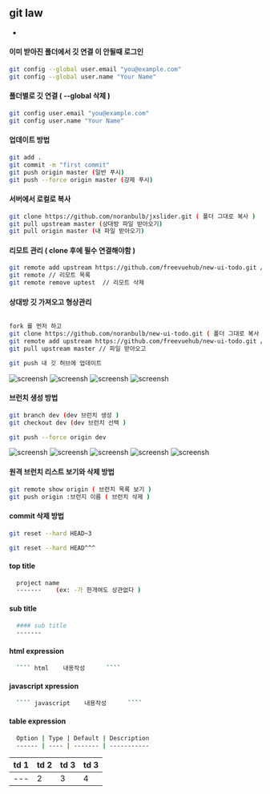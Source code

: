
## git law
-

#### 이미 받아진 폴더에서 깃 연결 이 안될때 로그인
```` sh
git config --global user.email "you@example.com"
git config --global user.name "Your Name"

````

#### 폴더별로 깃 연결 ( --global 삭제 )
```` sh
git config user.email "you@example.com"
git config user.name "Your Name"

````

#### 업데이트 방법
```` sh
git add .
git commit -m "first commit"
git push origin master (일반 푸시)
git push --force origin master (강제 푸시)
````

#### 서버에서 로컬로 복사
```` sh
git clone https://github.com/noranbulb/jxslider.git ( 폴더 그대로 복사 )
git pull upstream master (상대방 파일 받아오기)
git pull origin master (내 파일 받아오기)

````

#### 리모트 관리 ( clone 후에 필수 연결해야함 )
```` sh
git remote add upstream https://github.com/freevuehub/new-ui-todo.git // 상대방 리모트 추가
git remote // 리모트 목록
git remote remove uptest  // 리모트 삭제
````

#### 상대방 깃 가져오고 형상관리
```` sh

fork 를 먼저 하고
git clone https://github.com/noranbulb/new-ui-todo.git ( 폴더 그대로 복사 )
git remote add upstream https://github.com/freevuehub/new-ui-todo.git // 상대방 리모트 추가
git pull upstream master // 파일 받아오고

git push 내 깃 허브에 업데이트

````

![screensh](./resources/img/pull_request_1.jpg)
![screensh](./resources/img/pull_request_2.jpg)
![screensh](./resources/img/pull_request_3.jpg)
![screensh](./resources/img/pull_request_4.jpg)


#### 브런치 생성 방법
```` sh
git branch dev (dev 브런치 생성 )
git checkout dev (dev 브런치 선택 )

git push --force origin dev
````
![screensh](./resources/img/branch_pull_request_1.jpg)
![screensh](./resources/img/branch_pull_request_2.jpg)
![screensh](./resources/img/branch_pull_request_3.jpg)
![screensh](./resources/img/branch_pull_request_4.jpg)
![screensh](./resources/img/branch_pull_request_5.jpg)


#### 원격 브런치 리스트 보기와 삭제 방법
```` sh
git remote show origin ( 브런치 목록 보기 )
git push origin :브런지 이름 ( 브런치 삭제 )

````



#### commit 삭제 방법
```` sh
git reset --hard HEAD~3
````
```` sh
git reset --hard HEAD^^^
````




#### top title

```` sh
  project name
  -------    (ex: -가 한개여도 상관없다 )
````

#### sub title

```` sh
  #### sub title
  -------
````

#### html expression

```` sh
  ```` html    내용작성      ````
````


#### javascript xpression

```` sh
  ```` javascript    내용작성      ````
````


#### table expression

```` sh
  Option | Type | Default | Description
  ------ | ---- | ------- | -----------
````


  td 1 | td 2 | td 3 | td 3
  -- | -- | -- | --
--- | 2 | 3 | 4

